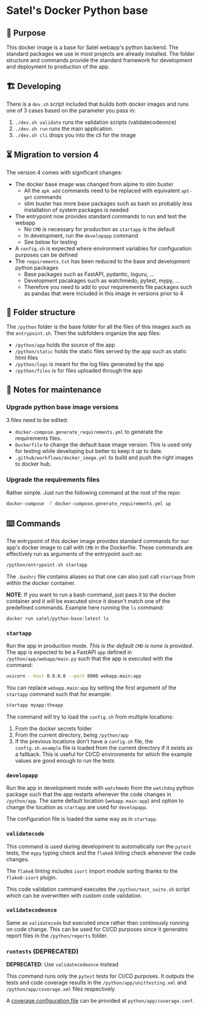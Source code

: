 # Satel's Docker Python base

## :compass: Purpose

This docker image is a base for Satel webapp's python backend.
The standard packages we use in most projects are already installed.
The folder structure and commands provide the standard framework for development
and deployment to production of the app.

## :building_construction: Developing 

There is a `dev.sh` script included that builds both docker images and runs
one of 3 cases based on the parameter you pass in:
1. `./dev.sh validate` runs the validation scripts (validatecodeonce)
2. `./dev.sh run` runs the main application.
3. `./dev.sh cli` drops you into the cli for the image

## :hourglass_flowing_sand: Migration to version 4

The version 4 comes with significant changes:

* The docker base image was changed from alpine to slim buster
    * All the `apk add` commands need to be replaced with equivalent `apt-get` commands
    * slim buster has more base packages such as bash so probably less installation
      of system packages is needed
* The entrypoint now provides standard commands to run and test the webapp
    * No `CMD` is necessary for production as `startapp` is the default
    * In development, run the `developapp` command
    * See below for testing
* A `config.sh` is expected where environment variables for configuration purposes
  can be defined
* The `requirements.txt` has been reduced to the base and development python packages
    * Base packages such as FastAPI, pydantic, loguru, ...
    * Development pacakages such as watchmedo, pytest, mypy, ...
    * Therefore you need to add to your requirements file packages such as pandas
      that were included in this image in versions prior to 4

## :open_file_folder: Folder structure

The `/python` folder is the base folder for all the files of this images
such as the `entrypoint.sh`. Then the subfolders organize the app files:

* `/python/app` holds the source of the app
* `/python/static` holds the static files served by the app such as static html files
* `/python/logs` is meant for the log files generated by the app
* `/python/files` is for files uploaded through the app

## :toolbox: Notes for maintenance

### Upgrade python base image versions

3 files need to be edited:

* `docker-compose.generate_requirements.yml` to generate the requirements files.
* `Dockerfile` to change the default base image version. This is used only for testing
  while developing but better to keep it up to date.
* `.github/workflows/docker_image.yml` to build and push the right images to docker hub.

### Upgrade the requirements files

Rather simple. Just run the following command at the root of the repo:

```bash
docker-compose -f docker-compose.generate_requirements.yml up
```

## :keyboard: Commands

The entrypoint of this docker image provides standard commands for our app's docker
image to call with `CMD` in the Dockerfile.
These commands are effectively run as arguments of the entrypoint such as:

```bash
/python/entrypoint.sh startapp
```

The `.bashrc` file contains aliases so that one can also just call `startapp`
from within the docker container.

**NOTE**: If you want to run a bash command, just pass it to the docker container
and it will be executed since it doesn't match one of the predefined commands.
Example here running the `ls` command:

```bash
docker run satel/python-base:latest ls
```

### `startapp`

Run the app in production mode. *This is the default `CMD` is none is provided*.
The app is expected to be a FastAPI `app` defined in `/python/app/webapp/main.py`
such that the app is executed with the command:
```bash
uvicorn --host 0.0.0.0 --port 8000 webapp.main:app
```
You can replace `webapp.main:app` by setting the first argument of the `startapp`
command such that for example:
```bash
startapp myapp:theapp
```

The command will try to load the `config.sh` from multiple locations:

1. From the docker secrets folder
2. From the current directory, being `/python/app`
3. If the previous locations don't have a `config.sh` file, the `config.sh.example`
   file is loaded from the current directory if it exists as a fallback. This is
   useful for CI/CD environments for which the example values are good enough to
   run the tests

### `developapp`

Run the app in development mode with `watchmedo` from the `watchdog` python package
such that the app restarts whenever the code changes in `/python/app`.
The same default location (`webapp.main:app`) and option to change the location
as `startapp` are used for `developapp`.

The configuration file is loaded the same way as in `startapp`.

### `validatecode`

This command is used during development to automatically run the `pytest` tests,
the `mypy` typing check and the `flake8` linting check whenever the code changes.

The `flake8` linting includes `isort` import module sorting thanks to the `flake8-isort`
plugin.

This code validation command executes the `/python/test_suite.sh` script which can
be overwritten with custom code validation.

### `validatecodeonce`

Same as `validatecode` but executed once rather than continously running on
code change.
This can be used for CI/CD purposes since it generates report files in the `/python/reports`
folder.

### `runtests` (DEPRECATED)

**DEPRECATED**: Use `validatecodeonce` instead

This command runs only the `pytest` tests for CI/CD purposes. It outputs the tests
and code coverage results in the `/python/app/unittesting.xml` and
`/python/app/coverage.xml` files respectively.

A [coverage configuration file](https://pytest-cov.readthedocs.io/en/latest/config.html)
can be provided at `python/app/coverage.conf`. 
